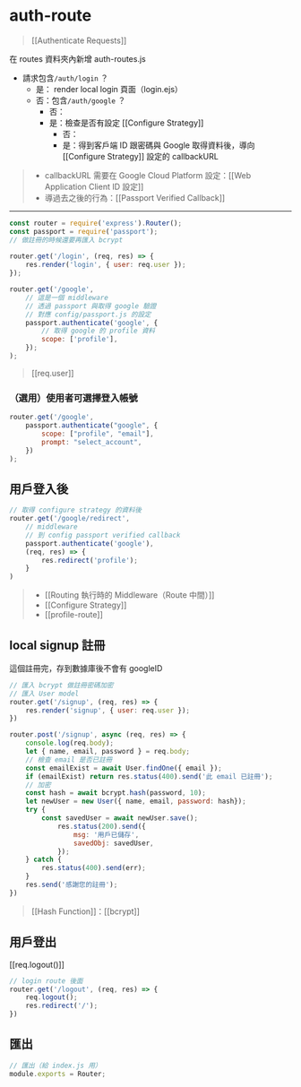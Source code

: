# auth-route
>[[Authenticate Requests]]

在 routes 資料夾內新增 auth-routes.js

- 請求包含`/auth/login` ？
	- 是： render local login 頁面（login.ejs）
	- 否：包含`/auth/google` ？
		- 否：
		- 是：檢查是否有設定 [[Configure Strategy]]
			- 否：
			- 是：得到客戶端 ID 跟密碼與 Google 取得資料後，導向 [[Configure Strategy]] 設定的 callbackURL


> - callbackURL 需要在	Google Cloud Platform 設定：[[Web Application Client ID 設定]]
> - 導過去之後的行為：[[Passport Verified Callback]]

---

```js
const router = require('express').Router();
const passport = require('passport');
// 做註冊的時候還要再匯入 bcrypt
			
router.get('/login', (req, res) => {
	res.render('login', { user: req.user });
});

router.get('/google',
	// 這是一個 middleware
	// 透過 passport 與取得 google 驗證
	// 對應 config/passport.js 的設定
	passport.authenticate('google', {
		// 取得 google 的 profile 資料
		scope: ['profile'],
	});
);
```
>[[req.user]]
### （選用）使用者可選擇登入帳號
```js
router.get('/google',
	passport.authenticate("google", {
		scope: ["profile", "email"],
		prompt: "select_account",
	})
);
```
## 用戶登入後
```js
// 取得 configure strategy 的資料後
router.get('/google/redirect', 
	// middleware
	// 到 config passport verified callback
	passport.authenticate('google'),
	(req, res) => {
		res.redirect('profile');
	}
)
```
>- [[Routing 執行時的 Middleware（Route 中間）]]
>- [[Configure Strategy]]
>- [[profile-route]]

## local signup 註冊
這個註冊完，存到數據庫後不會有 googleID
```js
// 匯入 bcrypt 做註冊密碼加密
// 匯入 User model
router.get('/signup', (req, res) => {
	res.render('signup', { user: req.user });
})

router.post('/signup', async (req, res) => {
	console.log(req.body);
	let { name, email, password } = req.body;
	// 檢查 email 是否已註冊
	const emailExist = await User.findOne({ email });
	if (emailExist) return res.status(400).send('此 email 已註冊');
	// 加密
	const hash = await bcrypt.hash(password, 10);
	let newUser = new User({ name, email, password: hash});
	try {
		const savedUser = await newUser.save();
			res.status(200).send({
				msg: '用戶已儲存',
				savedObj: savedUser,
			});
	} catch {
		res.status(400).send(err);
	}
	res.send('感謝您的註冊');
})
```
>[[Hash Function]]：[[bcrypt]]
## 用戶登出
[[req.logout()]]
```js
// login route 後面
router.get('/logout', (req, res) => {
	req.logout();
	res.redirect('/');
})
```

## 匯出
```js
// 匯出（給 index.js 用）
module.exports = Router; 
```